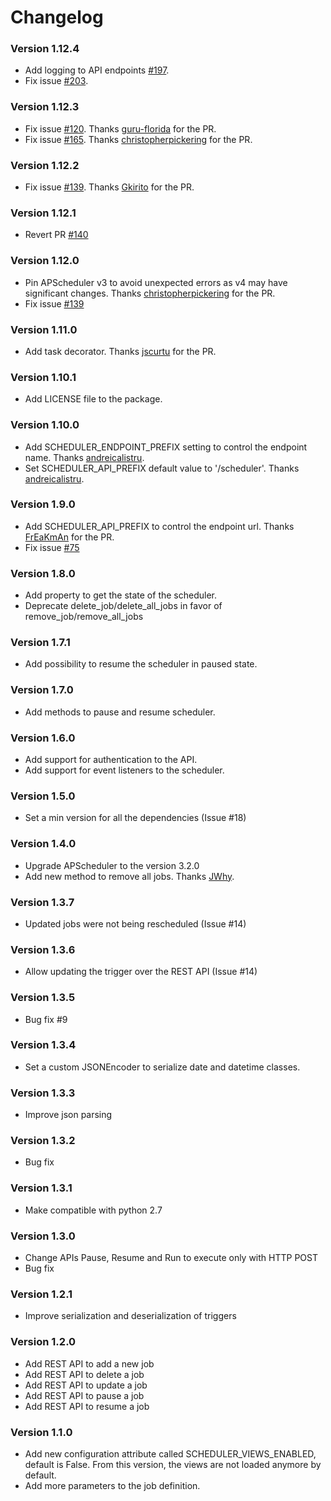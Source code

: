# Changelog

### Version 1.12.4
 - Add logging to API endpoints [#197](https://github.com/viniciuschiele/flask-apscheduler/pull/197).
 - Fix issue [#203](https://github.com/viniciuschiele/flask-apscheduler/issues/203).
 
### Version 1.12.3
 - Fix issue [#120](https://github.com/viniciuschiele/flask-apscheduler/issues/120). Thanks [guru-florida](https://github.com/guru-florida) for the PR.
 - Fix issue [#165](https://github.com/viniciuschiele/flask-apscheduler/issues/165). Thanks [christopherpickering](https://github.com/christopherpickering) for the PR.

### Version 1.12.2
 - Fix issue [#139](https://github.com/viniciuschiele/flask-apscheduler/issues/139). Thanks [Gkirito](https://github.com/Gkirito) for the PR.

### Version 1.12.1
 - Revert PR [#140](https://github.com/viniciuschiele/flask-apscheduler/pull/140)

### Version 1.12.0
 - Pin APScheduler v3 to avoid unexpected errors as v4 may have significant changes. Thanks [christopherpickering](https://github.com/christopherpickering) for the PR.
 - Fix issue [#139](https://github.com/viniciuschiele/flask-apscheduler/issues/139)

### Version 1.11.0
 - Add task decorator. Thanks [jscurtu](https://github.com/jscurtu) for the PR.

### Version 1.10.1
 - Add LICENSE file to the package.

### Version 1.10.0
 - Add SCHEDULER_ENDPOINT_PREFIX setting to control the endpoint name. Thanks [andreicalistru](https://github.com/andreicalistru).
 - Set SCHEDULER_API_PREFIX default value to '/scheduler'. Thanks [andreicalistru](https://github.com/andreicalistru).

### Version 1.9.0
 - Add SCHEDULER_API_PREFIX to control the endpoint url. Thanks [FrEaKmAn](https://github.com/FrEaKmAn) for the PR.
 - Fix issue [#75](https://github.com/viniciuschiele/flask-apscheduler/issues/75)

### Version 1.8.0
 - Add property to get the state of the scheduler.
 - Deprecate delete_job/delete_all_jobs in favor of remove_job/remove_all_jobs

### Version 1.7.1
 - Add possibility to resume the scheduler in paused state.

### Version 1.7.0
 - Add methods to pause and resume scheduler.

### Version 1.6.0
 - Add support for authentication to the API.
 - Add support for event listeners to the scheduler.

### Version 1.5.0
 - Set a min version for all the dependencies (Issue #18)

### Version 1.4.0
 - Upgrade APScheduler to the version 3.2.0
 - Add new method to remove all jobs. Thanks [JWhy](https://github.com/JWhy).

### Version 1.3.7
 - Updated jobs were not being rescheduled (Issue #14)

### Version 1.3.6
 - Allow updating the trigger over the REST API (Issue #14)

### Version 1.3.5
 - Bug fix #9

### Version 1.3.4
 - Set a custom JSONEncoder to serialize date and datetime classes.

### Version 1.3.3
 - Improve json parsing

### Version 1.3.2
 - Bug fix

### Version 1.3.1
 - Make compatible with python 2.7

### Version 1.3.0
 - Change APIs Pause, Resume and Run to execute only with HTTP POST
 - Bug fix

### Version 1.2.1
 - Improve serialization and deserialization of triggers

### Version 1.2.0
 - Add REST API to add a new job
 - Add REST API to delete a job
 - Add REST API to update a job
 - Add REST API to pause a job
 - Add REST API to resume a job

### Version 1.1.0
 - Add new configuration attribute called SCHEDULER_VIEWS_ENABLED, default is False.
   From this version, the views are not loaded anymore by default.
 - Add more parameters to the job definition.

